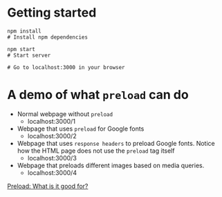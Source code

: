 # Getting started
```shell
npm install
# Install npm dependencies

npm start
# Start server

# Go to localhost:3000 in your browser
```

# A demo of what `preload` can do
* Normal webpage without `preload`
    * localhost:3000/1
* Webpage that uses `preload` for Google fonts
    * localhost:3000/2
* Webpage that uses `response headers` to preload Google fonts. Notice how the HTML page does not use the `preload` tag itself
    * localhost:3000/3
* Webpage that preloads different images based on media queries.
    * localhost:3000/4

[Preload: What is it good for?](https://www.smashingmagazine.com/2016/02/preload-what-is-it-good-for#responsive-loading)

